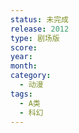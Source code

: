 ```yaml
---
status: 未完成
release: 2012
type: 剧场版
score:
year:
month:
category:
  - 动漫
tags:
  - A类
  - 科幻
---
```

